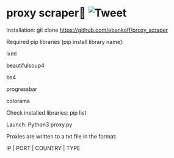 # proxy scraper🔎 ![Tweet](https://img.shields.io/twitter/url/http/shields.io.svg?style=social)

Installation:
git clone https://github.com/ebankoff/proxy_scraper

Required pip libraries (pip install library name):
  
lxml
  
beautifulsoup4
  
bs4
  
progressbar
  
colorama

Check installed libraries: pip list

Launch:
Python3 proxy.py

Proxies are written to a txt file in the format:

IP | PORT | COUNTRY | TYPE
